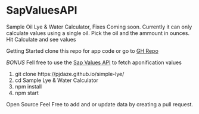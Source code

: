 # SapValuesAPI

Sample Oil Lye & Water Calculator, Fixes Coming soon.
Currently it can only calculate values using a single oil.
Pick the oil and the ammount in ounces.
Hit Calculate and see values

Getting Started
clone this repo for app code or go to <a href="https://github.com/Pjdaze/simple-lye/">GH Repo</a>

_BONUS_
Fell free to use the <a href="https://sapvalues-api.herokuapp.com/">Sap Values API</a>
to fetch aponification values

<ol>

<li> git clone https://pjdaze.github.io/simple-lye/</li>
<li> cd Sample Lye & Water Calculator</li>
<li> npm install</li>
<li> npm start</li>

</ol>
</code>

Open Source
Feel Free to add and or update data by creating a pull request.
